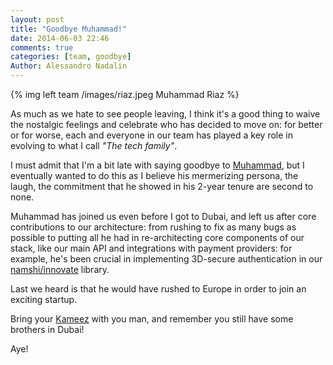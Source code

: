 ```yaml
---
layout: post
title: "Goodbye Muhammad!"
date: 2014-06-03 22:46
comments: true
categories: [team, goodbye]
Author: Alessandro Nadalin
---
```


{% img left team /images/riaz.jpeg Muhammad Riaz %}

As much as we hate to see people leaving, I think
it's a good thing to waive the nostalgic feelings
and celebrate who has decided to move on: for better
or for worse, each and everyone in our team has played
a key role in evolving to what I call *"The tech family"*.

I must admit that I'm a bit late with saying goodbye to
[Muhammad](https://ae.linkedin.com/pub/muhammad-riaz/10/777/414), but I eventually wanted to do this as I believe
his mermerizing persona, the laugh, the commitment that
he showed in his 2-year tenure are second to none.

<!-- more -->

Muhammad has joined us even before I got to Dubai,
and left us after core contributions to our
architecture: from rushing to fix as many bugs as possible
to putting all he had in re-architecting core
components of our stack, like our main API and
integrations with payment providers: for example,
he's been crucial in implementing 3D-secure
authentication in our
[namshi/innovate](https://github.com/namshi/innovate) library.

Last we heard is that he would have rushed to Europe
in order to join an exciting startup.

Bring your [Kameez](http://www.stylehoster.com/lpc/uploads/2014/01/Latest-Salwar-Kameez-Designs-2014-For-Pakistani-Men.gif) with you man,
and remember you still have some brothers in Dubai!

Aye!
